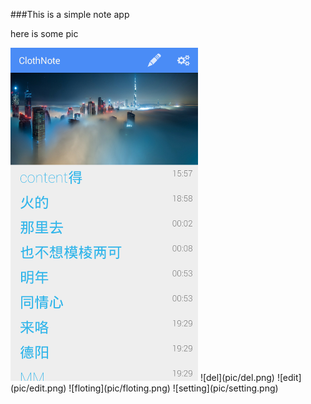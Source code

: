 ###This is a simple note app

here is some pic

<img src="pic/main.png" alt="main" width="300px" />
![del](pic/del.png)
![edit](pic/edit.png)
![floting](pic/floting.png)
![setting](pic/setting.png)


